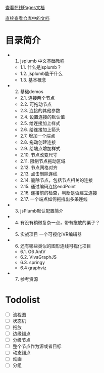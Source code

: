 [查看在线Pages文档](https://wdd.js.org/jsplumb-chinese-tutorial/#/)

[直接查看仓库中的文档](./docs/README.md)

# 目录简介

- 1. jsplumb 中文基础教程
  - 1.1. 什么是jsplumb？
  - 1.2. jsplumb能干什么
  - 1.3. 基本概念
- 2. 基础demos
  - 2.1. 连接两个节点
  - 2.2. 可拖动节点
  - 2.3. 连接的其他参数
  - 2.4. 设置连接的默认值
  - 2.5. 给连接加上样式
  - 2.6. 给连接加上箭头
  - 2.7. 增加一个端点
  - 2.8. 拖动创建连接
  - 2.9. 给端点增加样式
  - 2.10. 节点改变尺寸
  - 2.11. 限制节点拖动区域
  - 2.12. 节点网格对齐
  - 2.13. 点击删除连线
  - 2.14. 删除节点，包括节点相关的连接
  - 2.15. 通过编码连接endPoint
  - 2.16. 连接前的检查，判断是否建立连接
  - 2.17. 一个端点如何拖拽出多条连线
- 3. jsPlumb默认配置简介
- 4. 有没有稍微复杂一点，带有拖放的栗子？
- 5. 实战项目 一个可视化IVR编辑器
- 6. 还有哪些类似的图形连线可视化项目
  - 6.1. G6 AntV
  - 6.2. VivaGraphJS
  - 6.3. springy
  - 6.4 graphviz
- 7. 参考资源

# Todolist

- [ ] 流程图
- [ ] 状态机
- [ ] 拖放
- [ ] 边缘锚点
- [ ] 分级节点
- [ ] 整个节点作为源或者目标
- [ ] 动态锚点
- [ ] 动画
- [ ] 分组